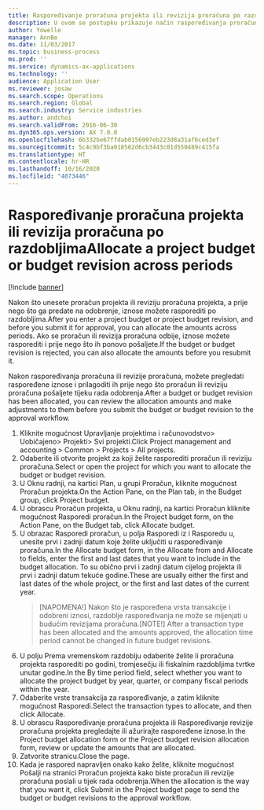 ```yaml
---
title: Raspoređivanje proračuna projekta ili revizija proračuna po razdobljima
description: U ovom se postupku prikazuje način raspoređivanja proračunskog iznosa projekta po razdobljima.
author: Yowelle
manager: AnnBe
ms.date: 11/03/2017
ms.topic: business-process
ms.prod: ''
ms.service: dynamics-ax-applications
ms.technology: ''
audience: Application User
ms.reviewer: josaw
ms.search.scope: Operations
ms.search.region: Global
ms.search.industry: Service industries
ms.author: andchoi
ms.search.validFrom: 2016-06-30
ms.dyn365.ops.version: AX 7.0.0
ms.openlocfilehash: 6b332be67ffdab0156997eb223d8a31af6ced3ef
ms.sourcegitcommit: 5c4c9bf3ba018562d6cb3443c01d550489c415fa
ms.translationtype: HT
ms.contentlocale: hr-HR
ms.lasthandoff: 10/16/2020
ms.locfileid: "4073446"
---
```

# <a name="allocate-a-project-budget-or-budget-revision-across-periods"></a><span data-ttu-id="1f7e6-103">Raspoređivanje proračuna projekta ili revizija proračuna po razdobljima</span><span class="sxs-lookup"><span data-stu-id="1f7e6-103">Allocate a project budget or budget revision across periods</span></span>

[!include [banner](../../includes/banner.md)]

<span data-ttu-id="1f7e6-104">Nakon što unesete proračun projekta ili reviziju proračuna projekta, a prije nego što ga predate na odobrenje, iznose možete rasporediti po razdobljima.</span><span class="sxs-lookup"><span data-stu-id="1f7e6-104">After you enter a project budget or project budget revision, and before you submit it for approval, you can allocate the amounts across periods.</span></span> <span data-ttu-id="1f7e6-105">Ako se proračun ili revizija proračuna odbije, iznose možete rasporediti i prije nego što ih ponovo pošaljete.</span><span class="sxs-lookup"><span data-stu-id="1f7e6-105">If the budget or budget revision is rejected, you can also allocate the amounts before you resubmit it.</span></span> 

<span data-ttu-id="1f7e6-106">Nakon raspoređivanja proračuna ili revizije proračuna, možete pregledati raspoređene iznose i prilagoditi ih prije nego što proračun ili reviziju proračuna pošaljete tijeku rada odobrenja.</span><span class="sxs-lookup"><span data-stu-id="1f7e6-106">After a budget or budget revision has been allocated, you can review the allocation amounts and make adjustments to them before you submit the budget or budget revision to the approval workflow.</span></span> 

1. <span data-ttu-id="1f7e6-107">Kliknite mogućnost Upravljanje projektima i računovodstvo> Uobičajeno> Projekti> Svi projekti.</span><span class="sxs-lookup"><span data-stu-id="1f7e6-107">Click Project management and accounting > Common > Projects > All projects.</span></span> 
2. <span data-ttu-id="1f7e6-108">Odaberite ili otvorite projekt za koji želite rasporediti proračun ili reviziju proračuna.</span><span class="sxs-lookup"><span data-stu-id="1f7e6-108">Select or open the project for which you want to allocate the budget or budget revision.</span></span> 
3. <span data-ttu-id="1f7e6-109">U Oknu radnji, na kartici Plan, u grupi Proračun, kliknite mogućnost Proračun projekta.</span><span class="sxs-lookup"><span data-stu-id="1f7e6-109">On the Action Pane, on the Plan tab, in the Budget group, click Project budget.</span></span> 
4. <span data-ttu-id="1f7e6-110">U obrascu Proračun projekta, u Oknu radnji, na kartici Proračun kliknite mogućnost Rasporedi proračun.</span><span class="sxs-lookup"><span data-stu-id="1f7e6-110">In the Project budget form, on the Action Pane, on the Budget tab, click Allocate budget.</span></span> 
5. <span data-ttu-id="1f7e6-111">U obrazac Rasporedi proračun, u polja Rasporedi iz i Rasporedu u, unesite prvi i zadnji datum koje želite uključiti u raspoređivanje proračuna.</span><span class="sxs-lookup"><span data-stu-id="1f7e6-111">In the Allocate budget form, in the Allocate from and Allocate to fields, enter the first and last dates that you want to include in the budget allocation.</span></span> <span data-ttu-id="1f7e6-112">To su obično prvi i zadnji datum cijelog projekta ili prvi i zadnji datum tekuće godine.</span><span class="sxs-lookup"><span data-stu-id="1f7e6-112">These are usually either the first and last dates of the whole project, or the first and last dates of the current year.</span></span>  
   > <span data-ttu-id="1f7e6-113">[NAPOMENA!] Nakon što je raspoređena vrsta transakcije i odobreni iznosi, razdoblje raspoređivanja ne može se mijenjati u budućim revizijama proračuna.</span><span class="sxs-lookup"><span data-stu-id="1f7e6-113">[NOTE!] After a transaction type has been allocated and the amounts approved, the allocation time period cannot be changed in future budget revisions.</span></span> 
6. <span data-ttu-id="1f7e6-114">U polju Prema vremenskom razdoblju odaberite želite li proračuna projekta rasporediti po godini, tromjesečju ili fiskalnim razdobljima tvrtke unutar godine.</span><span class="sxs-lookup"><span data-stu-id="1f7e6-114">In the By time period field, select whether you want to allocate the project budget by year, quarter, or company fiscal periods within the year.</span></span>
7. <span data-ttu-id="1f7e6-115">Odaberite vrste transakcija za raspoređivanje, a zatim kliknite mogućnost Rasporedi.</span><span class="sxs-lookup"><span data-stu-id="1f7e6-115">Select the transaction types to allocate, and then click Allocate.</span></span> 
8. <span data-ttu-id="1f7e6-116">U obrascu Raspoređivanje proračuna projekta ili Raspoređivanje revizije proračuna projekta pregledajte ili ažurirajte raspoređene iznose.</span><span class="sxs-lookup"><span data-stu-id="1f7e6-116">In the Project budget allocation form or the Project budget revision allocation form, review or update the amounts that are allocated.</span></span> 
9. <span data-ttu-id="1f7e6-117">Zatvorite stranicu.</span><span class="sxs-lookup"><span data-stu-id="1f7e6-117">Close the page.</span></span>
10. <span data-ttu-id="1f7e6-118">Kada je raspored napravljen onako kako želite, kliknite mogućnost Pošalji na stranici Proračun projekta kako biste proračun ili revizije proračuna poslali u tijek rada odobrenja.</span><span class="sxs-lookup"><span data-stu-id="1f7e6-118">When the allocation is the way that you want it, click Submit in the Project budget page to send the budget or budget revisions to the approval workflow.</span></span>  


